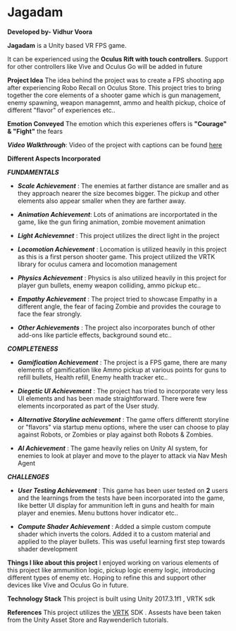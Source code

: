 # Jagadam

**Developed by- Vidhur Voora**

**Jagadam** is a Unity based VR FPS game. 

It can be experienced using the **Oculus Rift with touch controllers**. Support for other controllers like Vive and Oculus Go will be added in future

**Project Idea**
The idea behind the project was to create a FPS shooting app after experiencing Robo Recall on Oculus Store.
This project tries to bring together the core elements of a shooter game which is gun management, enemy spawning, weapon managemnt, ammo and health pickup, choice of different "flavor" of experiences etc..

**Emotion Conveyed**
The  emotion which this experienes offers is **"Courage" & "Fight"** the fears

***Video Walkthrough***: Video of the project with captions can be found [here](https://youtu.be/aGTOA9kUS_M "here")

**Different Aspects  Incorporated**

***FUNDAMENTALS***

- ***Scale Achievement*** : The enemies at farther distance are smaller and as they approach nearer the size becomes bigger. The pickup and other elements also appear smaller when they are farther away.

- ***Animation Achievement***: Lots of animations are incorportated in the game, like the gun firing animation, zombie movement animation

- ***Light Achievemnet*** :  This project utilizes  the direct light in the project

- ***Locomotion Achievement*** : Locomation is utilized heavily in this project as  this is a first person shooter game. This project utilized the VRTK library for oculus camera and locomotion management

- ***Physics Achievement*** : Physics is also utilized heavily in this project for player gun bullets, enemy weapon colliding, ammo pickup etc..

- ***Empathy Achievement***  : The project tried to showcase Empathy in a different angle, the fear of facing Zombie and provides the courage to face the fear strongly.

- ***Other Achievements***  : The project also incorporates bunch of other add-ons like particle effects, background sound etc..

***COMPLETENESS***

- ***Gamification Achievement***  : The project is a FPS game, there are many elements of gamification like Ammo pickup at various points for guns to refill bullets, Health refill, Enemy health tracker etc..

- ***Diegetic UI Achievement*** : The project has tried to incorporate very less UI elements and has been made straightforward. There were few elements incorporated as part of the User study.

- ***Alternative Storyline achievement*** : The game offers differentt storyline or "flavors" via startup menu options, where the user can choose to play against Robots, or Zombies or play against both Robots & Zombies.

- ***AI Achievement*** : The game heavily relies on Unity AI system, for enemies to look at player and move to the player to attack via Nav Mesh Agent

***CHALLENGES***

- ***User Testing Achievement***  : This game has been user tested on **2** users and the learnings from the tests have been incorporated into the game, like better UI display for ammunition left in guns and  health for main player and enemies. Menu buttons hover indicator etc..

- ***Compute Shader Achievement*** : Added a simple custom compute shader which inverts the colors. Added it to a custom material and applied to the player bullets. This was useful learning first step towards shader development

**Things I like about this project**
I enjoyed working on various elements of this project like ammunition logic, pickup logic enemy logic, introducing different types of enemy etc. Hoping to refine this and support other devices  like Vive and Oculus Go in future.

**Technology Stack**
This project is built using Unity 2017.3.1f1 , VRTK sdk

**References**
This project utilizes the [VRTK](http://https://github.com/thestonefox/VRTK "VRTK") SDK .
Assests have been taken from the Unity Asset Store and Raywenderlich tutorials.


